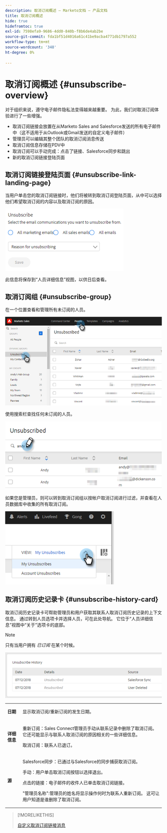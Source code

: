 ```yaml
---
description: 取消订阅概述 — Marketo文档 — 产品文档
title: 取消订阅概述
hide: true
hidefromtoc: true
exl-id: 7598efa9-9686-4dd0-840b-f8b6de4ab2be
source-git-commit: fda1bf51d4016a61c41be9acba4771db1797a552
workflow-type: tm+mt
source-wordcount: '348'
ht-degree: 0%

---
```


# 取消订阅概述 {#unsubscribe-overview}

对于组织来说，遵守电子邮件隐私法变得越来越重要。 为此，我们对取消订阅体验进行了一些增强。

* 取消订阅链接会放置在从Marketo Sales and Salesforce发送的所有电子邮件中（这不适用于从Outlook或Gmail发送的自定义电子邮件）
* 管理员可以编辑其整个团队的取消订阅消息传送
* 取消订阅信息存储在PDV中
* 取消订阅可以手动完成：点击了链接、Salesforce同步和跳出
* 新的取消订阅链接登陆页面

## 取消订阅链接登陆页面 {#unsubscribe-link-landing-page}

当用户单击您的取消订阅链接时，他们将被转到取消订阅登陆页面，从中可以选择他们希望取消订阅的内容以及取消订阅的原因。

![](assets/unsubscribe-overview-1.png)

此信息将保存到“人员详细信息”视图，以供日后查看。

## 取消订阅组 {#unsubscribe-group}

在一个位置查看和管理所有未订阅的人员。

![](assets/unsubscribe-overview-2.png)

使用搜索栏查找任何未订阅的人员。

![](assets/unsubscribe-overview-3.png)

如果您是管理员，则可以转到取消订阅组以按帐户取消订阅进行过滤，并查看在人员数据库中收集的所有取消订阅。

![](assets/unsubscribe-overview-4.png)

## 取消订阅历史记录卡 {#unsubscribe-history-card}

取消订阅历史记录卡可帮助管理员和用户获取其联系人取消订阅历史记录的上下文信息。 通过转到人员选项卡并选择人员，可在此处导航。 它位于“人员详细信息”视图中“关于”选项卡的底部。

>[!NOTE]
>
>只有当用户拥有 _已订阅_ 在某个时候。

![](assets/unsubscribe-overview-5.png)

<table> 
 <colgroup> 
  <col> 
  <col> 
 </colgroup> 
 <tbody> 
  <tr> 
   <td><strong>日期</strong></td> 
   <td><p>显示取消订阅/重新订阅的发生日期。</p></td> 
  </tr> 
  <tr> 
   <td><strong>详细信息</strong></td> 
   <td><p>重新订阅：Sales Connect管理员手动从联系记录中删除了取消订阅。 它还可能显示与联系人取消订阅的原因相关的一些详细信息。</p><p>取消订阅：联系人已退订。</p></td> 
  </tr> 
  <tr> 
   <td><strong>源</strong></td> 
   <td><p>Salesforce同步：已通过与Salesforce的同步捕获取消订阅。</p><p>手动：用户单击取消订阅按钮以选择退出。</p><p>点击的链接：电子邮件的收件人已单击取消订阅链接。</p><p>"管理员名称":管理员的姓名将显示操作何时为联系人重新订阅。 这可让用户知道是谁删除了取消订阅。</p></td> 
  </tr> 
 </tbody> 
</table>

>[!MORELIKETHIS]
>
>[自定义取消订阅链接消息](/help/marketo/product-docs/marketo-sales-insight/actions/email/unsubscribes/customize-unsubscribe-link-message.md)
